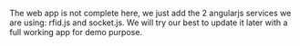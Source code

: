 The web app is not complete here, we just add the 2 angularjs services we are using: rfid.js and socket.js. We will try our best to update it later with a full working app for demo purpose.